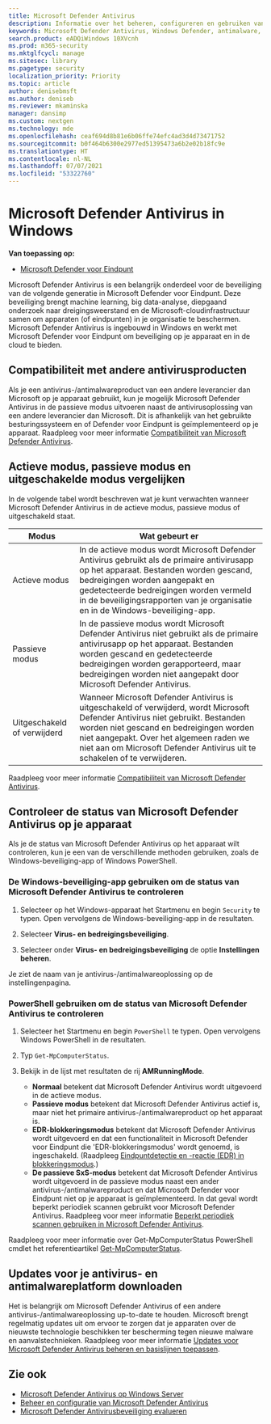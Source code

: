 ```yaml
---
title: Microsoft Defender Antivirus
description: Informatie over het beheren, configureren en gebruiken van Microsoft Defender Antivirus, ingebouwde antimalware- en antivirusbeveiliging.
keywords: Microsoft Defender Antivirus, Windows Defender, antimalware, scep, system center endpoint protection, system center configuration manager, virus, malware, bedreiging, detectie, beveiliging, bescherming
search.product: eADQiWindows 10XVcnh
ms.prod: m365-security
ms.mktglfcycl: manage
ms.sitesec: library
ms.pagetype: security
localization_priority: Priority
ms.topic: article
author: denisebmsft
ms.author: deniseb
ms.reviewer: mkaminska
manager: dansimp
ms.custom: nextgen
ms.technology: mde
ms.openlocfilehash: ceaf694d8b81e6b06ffe74efc4ad3d4d73471752
ms.sourcegitcommit: b0f464b6300e2977ed51395473a6b2e02b18fc9e
ms.translationtype: HT
ms.contentlocale: nl-NL
ms.lasthandoff: 07/07/2021
ms.locfileid: "53322760"
---
```

# <a name="microsoft-defender-antivirus-in-windows"></a>Microsoft Defender Antivirus in Windows

**Van toepassing op:**

- [Microsoft Defender voor Eindpunt](/microsoft-365/security/defender-endpoint/)

Microsoft Defender Antivirus is een belangrijk onderdeel voor de beveiliging van de volgende generatie in Microsoft Defender voor Eindpunt. Deze beveiliging brengt machine learning, big data-analyse, diepgaand onderzoek naar dreigingsweerstand en de Microsoft-cloudinfrastructuur samen om apparaten (of eindpunten) in je organisatie te beschermen. Microsoft Defender Antivirus is ingebouwd in Windows en werkt met Microsoft Defender voor Eindpunt om beveiliging op je apparaat en in de cloud te bieden. 

## <a name="compatibility-with-other-antivirus-products"></a>Compatibiliteit met andere antivirusproducten

Als je een antivirus-/antimalwareproduct van een andere leverancier dan Microsoft op je apparaat gebruikt, kun je mogelijk Microsoft Defender Antivirus in de passieve modus uitvoeren naast de antivirusoplossing van een andere leverancier dan Microsoft. Dit is afhankelijk van het gebruikte besturingssysteem en of Defender voor Eindpunt is geïmplementeerd op je apparaat. Raadpleeg voor meer informatie [Compatibiliteit van Microsoft Defender Antivirus](microsoft-defender-antivirus-compatibility.md).

## <a name="comparing-active-mode-passive-mode-and-disabled-mode"></a>Actieve modus, passieve modus en uitgeschakelde modus vergelijken

In de volgende tabel wordt beschreven wat je kunt verwachten wanneer Microsoft Defender Antivirus in de actieve modus, passieve modus of uitgeschakeld staat.

| Modus  | Wat gebeurt er  |
|---------|---------|
| Actieve modus | In de actieve modus wordt Microsoft Defender Antivirus gebruikt als de primaire antivirusapp op het apparaat. Bestanden worden gescand, bedreigingen worden aangepakt en gedetecteerde bedreigingen worden vermeld in de beveiligingsrapporten van je organisatie en in de Windows-beveiliging-app. |
| Passieve modus | In de passieve modus wordt Microsoft Defender Antivirus niet gebruikt als de primaire antivirusapp op het apparaat. Bestanden worden gescand en gedetecteerde bedreigingen worden gerapporteerd, maar bedreigingen worden niet aangepakt door Microsoft Defender Antivirus.   |
| Uitgeschakeld of verwijderd  | Wanneer Microsoft Defender Antivirus is uitgeschakeld of verwijderd, wordt Microsoft Defender Antivirus niet gebruikt. Bestanden worden niet gescand en bedreigingen worden niet aangepakt. Over het algemeen raden we niet aan om Microsoft Defender Antivirus uit te schakelen of te verwijderen.  |

Raadpleeg voor meer informatie [Compatibiliteit van Microsoft Defender Antivirus](microsoft-defender-antivirus-compatibility.md).

## <a name="check-the-state-of-microsoft-defender-antivirus-on-your-device"></a>Controleer de status van Microsoft Defender Antivirus op je apparaat

Als je de status van Microsoft Defender Antivirus op het apparaat wilt controleren, kun je een van de verschillende methoden gebruiken, zoals de Windows-beveiliging-app of Windows PowerShell.

### <a name="use-the-windows-security-app-to-check-status-of-microsoft-defender-antivirus"></a>De Windows-beveiliging-app gebruiken om de status van Microsoft Defender Antivirus te controleren

1. Selecteer op het Windows-apparaat het Startmenu en begin `Security` te typen. Open vervolgens de Windows-beveiliging-app in de resultaten.

2. Selecteer **Virus- en bedreigingsbeveiliging**.

3. Selecteer onder **Virus- en bedreigingsbeveiliging** de optie **Instellingen beheren**.

Je ziet de naam van je antivirus-/antimalwareoplossing op de instellingenpagina.

### <a name="use-powershell-to-check-status-of-microsoft-defender-antivirus"></a>PowerShell gebruiken om de status van Microsoft Defender Antivirus te controleren

1. Selecteer het Startmenu en begin `PowerShell` te typen. Open vervolgens Windows PowerShell in de resultaten.

2. Typ `Get-MpComputerStatus`.

3. Bekijk in de lijst met resultaten de rij **AMRunningMode**.

   - **Normaal** betekent dat Microsoft Defender Antivirus wordt uitgevoerd in de actieve modus.
   - **Passieve modus** betekent dat Microsoft Defender Antivirus actief is, maar niet het primaire antivirus-/antimalwareproduct op het apparaat is.
   - **EDR-blokkeringsmodus** betekent dat Microsoft Defender Antivirus wordt uitgevoerd en dat een functionaliteit in Microsoft Defender voor Eindpunt die 'EDR-blokkeringsmodus' wordt genoemd, is ingeschakeld. (Raadpleeg [Eindpuntdetectie en -reactie (EDR) in blokkeringsmodus](edr-in-block-mode.md).)
   - **De passieve SxS-modus** betekent dat Microsoft Defender Antivirus wordt uitgevoerd in de passieve modus naast een ander antivirus-/antimalwareproduct en dat Microsoft Defender voor Eindpunt niet op je apparaat is geïmplementeerd. In dat geval wordt beperkt periodiek scannen gebruikt voor Microsoft Defender Antivirus. Raadpleeg voor meer informatie [Beperkt periodiek scannen gebruiken in Microsoft Defender Antivirus](limited-periodic-scanning-microsoft-defender-antivirus.md).

Raadpleeg voor meer informatie over Get-MpComputerStatus PowerShell cmdlet het referentieartikel [Get-MpComputerStatus](/powershell/module/defender/get-mpcomputerstatus).

## <a name="get-your-antivirusantimalware-platform-updates"></a>Updates voor je antivirus- en antimalwareplatform downloaden

Het is belangrijk om Microsoft Defender Antivirus of een andere antivirus-/antimalwareoplossing up-to-date te houden. Microsoft brengt regelmatig updates uit om ervoor te zorgen dat je apparaten over de nieuwste technologie beschikken ter bescherming tegen nieuwe malware en aanvalstechnieken. Raadpleeg voor meer informatie [Updates voor Microsoft Defender Antivirus beheren en basislijnen toepassen](manage-updates-baselines-microsoft-defender-antivirus.md). 

## <a name="see-also"></a>Zie ook

- [Microsoft Defender Antivirus op Windows Server](microsoft-defender-antivirus-on-windows-server.md)
- [Beheer en configuratie van Microsoft Defender Antivirus](configuration-management-reference-microsoft-defender-antivirus.md)
- [Microsoft Defender Antivirusbeveiliging evalueren](evaluate-microsoft-defender-antivirus.md)
